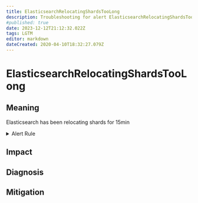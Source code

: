 ```yaml
---
title: ElasticsearchRelocatingShardsTooLong
description: Troubleshooting for alert ElasticsearchRelocatingShardsTooLong
#published: true
date: 2023-12-12T21:12:32.022Z
tags: LGTM
editor: markdown
dateCreated: 2020-04-10T18:32:27.079Z
---
```


# ElasticsearchRelocatingShardsTooLong

## Meaning
[//]: # "Short paragraph that explains what the alert means"
Elasticsearch has been relocating shards for 15min

<details>
  <summary>Alert Rule</summary>

  ```yaml
alert: ElasticsearchRelocatingShardsTooLong
expr: elasticsearch_cluster_health_relocating_shards > 0
for: 15m
labels:
    severity: warning
annotations:
    summary: Elasticsearch relocating shards too long (instance {{ $labels.instance }})
    description: |-
        Elasticsearch has been relocating shards for 15min
          VALUE = {{ $value }}
          LABELS = {{ $labels }}
    runbook: https://github.com/srerun/prometheus-alerts/content/runbooks/ElasticsearchRelocatingShardsTooLong

  ```
</details>


## Impact
[//]: # "What could / will happen if the alert is not addressed"



## Diagnosis
[//]: # "Steps to take to identify the cause of the problem"



## Mitigation
[//]: # "The steps necessary to resolve the alert"
